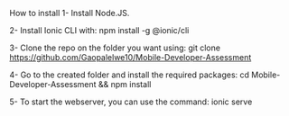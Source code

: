 How to install
1- Install Node.JS.

2- Install Ionic CLI with: npm install -g @ionic/cli

3- Clone the repo on the folder you want using: git clone https://github.com/Gaopalelwe10/Mobile-Developer-Assessment

4- Go to the created folder and install the required packages: cd Mobile-Developer-Assessment && npm install

5- To start the webserver, you can use the command: ionic serve
